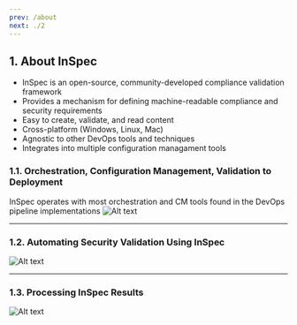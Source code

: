 ```yaml
---
prev: /about
next: ./2
---
```


## 1. About InSpec
- InSpec is an open-source, community-developed  compliance validation framework
- Provides a mechanism for defining machine-readable compliance and security requirements
- Easy to create, validate, and read content
- Cross-platform (Windows, Linux, Mac)
- Agnostic to other DevOps tools and techniques
- Integrates into multiple configuration managament tools

### 1.1. Orchestration, Configuration Management, Validation to Deployment
InSpec operates with most orchestration and CM tools found in the DevOps pipeline implementations
![Alt text](/InSpec_Orchestration.png)

---
### 1.2. Automating Security Validation Using InSpec
![Alt text](/Automating_Security_Validation.png)

---
### 1.3. Processing InSpec Results
![Alt text](/Processing_InSpec_Results.png)

